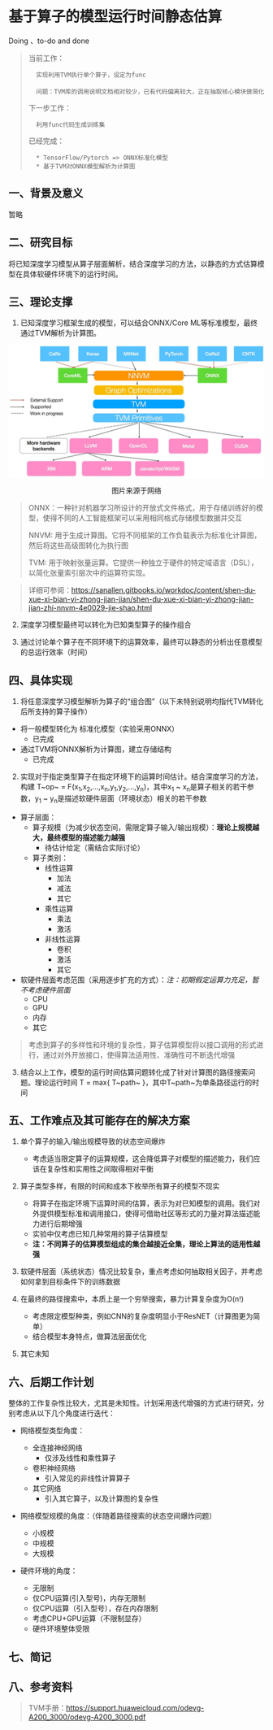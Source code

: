 # 基于算子的模型运行时间静态估算

Doing 、to-do and done
> 当前工作：
>
>       实现利用TVM执行单个算子，设定为func
> 
>       问题：TVM库的调用说明文档相对较少，已有代码偏离较大，正在抽取核心模块做简化
> 下一步工作：
> 
>       利用func代码生成训练集
> 已经完成：
>
>       * TensorFlow/Pytorch => ONNX标准化模型
>       * 基于TVM对ONNX模型解析为计算图

## 一、背景及意义

暂略

## 二、研究目标
将已知深度学习模型从算子层面解析，结合深度学习的方法，以静态的方式估算模型在具体软硬件环境下的运行时间。

## 三、理论支撑
1. 已知深度学习框架生成的模型，可以结合ONNX/Core ML等标准模型，最终通过TVM解析为计算图。

<img src="images_markdown/image-20210811192125367.png" alt="框架结构图" style="zoom: 50%;" align="center" />
<p align="center">图片来源于网络</p>

> ONNX：一种针对机器学习所设计的开放式文件格式，用于存储训练好的模型，使得不同的人工智能框架可以采用相同格式存储模型数据并交互
> 
> NNVM: 用于生成计算图。它将不同框架的工作负载表示为标准化计算图，然后将这些高级图转化为执行图
> 
> TVM:  用于映射张量运算。它提供一种独立于硬件的特定域语言（DSL），以简化张量索引层次中的运算符实现。

> 详细可参阅：https://sanallen.gitbooks.io/workdoc/content/shen-du-xue-xi-bian-yi-zhong-jian-jian/shen-du-xue-xi-bian-yi-zhong-jian-jian-zhi-nnvm-4e0029-jie-shao.html

2. 深度学习模型最终可以转化为已知类型算子的操作组合

3. 通过讨论单个算子在不同环境下的运算效率，最终可以静态的分析出任意模型的总运行效率（时间）

## 四、具体实现

1. 将任意深度学习模型解析为算子的“组合图”（以下未特别说明均指代TVM转化后所支持的算子操作）
* 将一般模型转化为 标准化模型（实验采用ONNX）
    * 已完成
* 通过TVM将ONNX解析为计算图，建立存储结构
    * 已完成

2. 实现对于指定类型算子在指定环境下的运算时间估计。结合深度学习的方法，构建 T~op~ = F(x<sub>1</sub>,x<sub>2</sub>,...,x<sub>n</sub>,y<sub>1</sub>,y<sub>2</sub>,...,y<sub>n</sub>)，其中x<sub>1</sub> ~ x<sub>n</sub>是算子相关的若干参数，y<sub>1</sub> ~ y<sub>n</sub>是描述软硬件层面（环境状态）相关的若干参数
* 算子层面：
    * 算子规模（为减少状态空间，需限定算子输入/输出规模）：**理论上规模越大，最终模型的描述能力越强**
        * 待估计给定（需结合实际讨论）
    * 算子类别：
        * 线性运算
            * 加法
            * 减法
            * 其它
        * 乘性运算
            * 乘法
            * 激活
        * 非线性运算
            * 卷积
            * 激活
            * 其它
* 软硬件层面考虑范围（采用逐步扩充的方式）：*注：初期假定运算力充足，暂不考虑硬件层面*
    * CPU
    * GPU
    * 内存
    * 其它

> 考虑到算子的多样性和环境的复杂性，算子估算模型将以接口调用的形式进行，通过对外开放接口，使得算法适用性、准确性可不断迭代增强

3. 结合以上工作，模型的运行时间估算问题转化成了针对计算图的路径搜索问题。理论运行时间 T = max{ T~path~ }，其中T~path~为单条路径运行的时间

## 五、工作难点及其可能存在的解决方案
1. 单个算子的输入/输出规模导致的状态空间爆炸
	* 考虑适当限定算子的运算规模，这会降低算子对模型的描述能力，我们应该在复杂性和实用性之间取得相对平衡

2. 算子类型多样，有限的时间和成本下枚举所有算子的模型不现实

	* 将算子在指定环境下运算时间的估算，表示为对已知模型的调用。我们对外提供模型标准和调用接口，使得可借助社区等形式的力量对算法描述能力进行后期增强
	* 实验中仅考虑已知几种常用的算子估算模型
	* **注：不同算子的估算模型组成的集合越接近全集，理论上算法的适用性越强**

3. 软硬件层面（系统状态）情况比较复杂，重点考虑如何抽取相关因子，并考虑如何拿到目标条件下的训练数据

4. 在最终的路径搜索中，本质上是一个穷举搜索，暴力计算复杂度为O(n!)
	* 考虑限定模型种类，例如CNN的复杂度明显小于ResNET（计算图更为简单）
	* 结合模型本身特点，做算法层面优化

5. 其它未知

## 六、后期工作计划

整体的工作复杂性比较大，尤其是未知性。计划采用迭代增强的方式进行研究，分别考虑从以下几个角度进行迭代：

* 网络模型类型角度：
    * 全连接神经网络
        * 仅涉及线性和乘性算子
    * 卷积神经网络
        * 引入常见的非线性计算算子
    * 其它网络
        * 引入其它算子，以及计算图的复杂性

* 网络模型规模的角度：（伴随着路径搜索的状态空间爆炸问题）
    * 小规模
    * 中规模
    * 大规模

* 硬件环境的角度：
    * 无限制
    * 仅CPU运算(引入型号)，内存无限制
    * 仅CPU运算（引入型号），存在内存限制
    * 考虑CPU+GPU运算（不限制显存）
    * 硬件环境整体受限

## 七、简记

## 八、参考资料
> TVM手册：https://support.huaweicloud.com/odevg-A200_3000/odevg-A200_3000.pdf